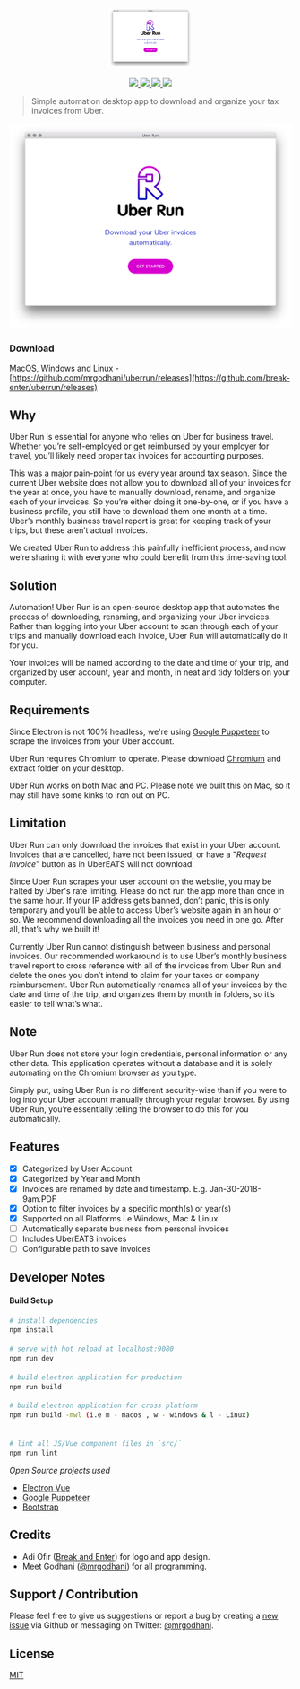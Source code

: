 <p align="center"><img src="/uber-run.png" alt="Uber Run" width="150"></p>

<p align="center">
<a href="https://travis-ci.org/break-enter/uberrun">
<img src="https://travis-ci.org/mrgodhani/uberrun.svg?branch=master">
</a>
<a href="https://codeclimate.com/github/break-enter/uberrun/maintainability">
<img src="https://api.codeclimate.com/v1/badges/a176f7fdd72bd288291f/maintainability" />
</a>
<a href="https://david-dm.org/break-enter/uberrun">
<img src="https://david-dm.org/break-enter/uberrun.svg" />
</a>
<a href="https://david-dm.org/break-enter/uberrun?type=dev" title="devDependencies status"><img src="https://david-dm.org/break-enter/uberrun/dev-status.svg"/></a>
</p>


> Simple automation desktop app to download and organize your tax invoices from Uber.


![screenshot](/uber-run.png)

### Download

MacOS, Windows and Linux - [https://github.com/mrgodhani/uberrun/releases](https://github.com/break-enter/uberrun/releases)

## Why

Uber Run is essential for anyone who relies on Uber for business travel. Whether you’re self-employed or get reimbursed by your employer for travel, you’ll likely need proper tax invoices for accounting purposes.

This was a major pain-point for us every year around tax season. Since the current Uber website does not allow you to download all of your invoices for the year at once, you have to manually download, rename, and organize each of your invoices. So you’re either doing it one-by-one, or if you have a business profile, you still have to download them one month at a time. Uber’s monthly business travel report is great for keeping track of your trips, but these aren’t actual invoices.

We created Uber Run to address this painfully inefficient process, and now we’re sharing it with everyone who could benefit from this time-saving tool.

## Solution

Automation! Uber Run is an open-source desktop app that automates the process of downloading, renaming, and organizing your Uber invoices. Rather than logging into your Uber account to scan through each of your trips and manually download each invoice, Uber Run will automatically do it for you.

Your invoices will be named according to the date and time of your trip, and organized by user account, year and month, in neat and tidy folders on your computer.

## Requirements

Since Electron is not 100% headless, we're using [Google Puppeteer](https://github.com/GoogleChrome/puppeteer) to scrape the invoices from your Uber account.

Uber Run requires Chromium to operate. Please download [Chromium](https://download-chromium.appspot.com/) and extract folder on your desktop.

Uber Run works on both Mac and PC. Please note we built this on Mac, so it may still have some kinks to iron out on PC.

## Limitation

Uber Run can only download the invoices that exist in your Uber account. Invoices that are cancelled, have not been issued, or have a "*Request Invoice*" button as in UberEATS will not download.

Since Uber Run scrapes your user account on the website, you may be halted by Uber's rate limiting. Please do not run the app more than once in the same hour. If your IP address gets banned, don’t panic, this is only temporary and you’ll be able to access Uber’s website again in an hour or so. We recommend downloading all the invoices you need in one go. After all, that’s why we built it!

Currently Uber Run cannot distinguish between business and personal invoices. Our recommended workaround is to use Uber’s monthly business travel report to cross reference with all of the invoices from Uber Run and delete the ones you don’t intend to claim for your taxes or company reimbursement. Uber Run automatically renames all of your invoices by the date and time of the trip, and organizes them by month in folders, so it’s easier to tell what’s what.

## Note

Uber Run does not store your login credentials, personal information or any other data. This application operates without a database and it is solely automating on the Chromium browser as you type.

Simply put, using Uber Run is no different security-wise than if you were to log into your Uber account manually through your regular browser. By using Uber Run, you’re essentially telling the browser to do this for you automatically.

## Features

- [x] Categorized by User Account
- [x] Categorized by Year and Month
- [x] Invoices are renamed by date and timestamp. E.g. Jan-30-2018-9am.PDF
- [x] Option to filter invoices by a specific month(s) or year(s)
- [x] Supported on all Platforms i.e Windows, Mac & Linux
- [ ] Automatically separate business from personal invoices
- [ ] Includes UberEATS invoices
- [ ] Configurable path to save invoices

## Developer Notes

#### Build Setup

``` bash
# install dependencies
npm install

# serve with hot reload at localhost:9080
npm run dev

# build electron application for production
npm run build

# build electron application for cross platform
npm run build -mwl (i.e m - macos , w - windows & l - Linux)


# lint all JS/Vue component files in `src/`
npm run lint

```

*Open Source projects used*

- [Electron Vue](https://github.com/SimulatedGREG/electron-vue)
- [Google Puppeteer](https://github.com/GoogleChrome/puppeteer)
- [Bootstrap](https://getbootstrap.com/)

## Credits

- Adi Ofir ([Break and Enter](https://www.breakenter.com)) for logo and app design.
- Meet Godhani ([@mrgodhani](https://twitter.com/mrgodhani)) for all programming.

## Support / Contribution

Please feel free to give us suggestions or report a bug by creating a [new issue](https://github.com/break-enter/uberrun/issues) via Github or messaging on  Twitter: [@mrgodhani](https://twitter.com/mrgodhani).

## License
[MIT](https://github.com/break-enter/uberrun/blob/master/LICENSE)
